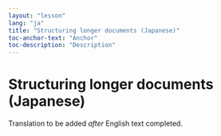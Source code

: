 ```yaml
---
layout: "lesson"
lang: "ja"
title: "Structuring longer documents (Japanese)"
toc-anchor-text: "Anchor"
toc-description: "Description"
---
```


# Structuring longer documents (Japanese)

Translation to be added _after_ English text completed.
